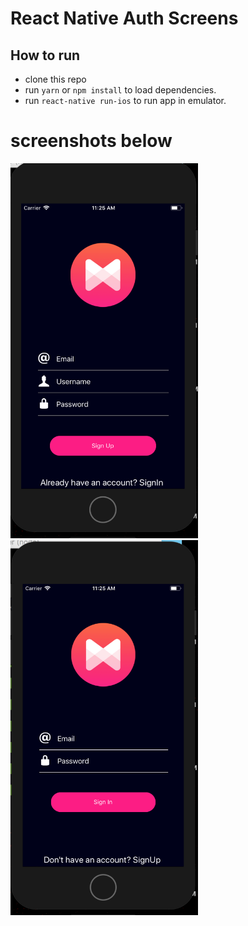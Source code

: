 # React Native Auth Screens

## How to run
- clone this repo
- run `yarn` or `npm install` to load dependencies.
- run `react-native run-ios` to run app in emulator.


# screenshots below

<img src='screenshots/screenshot1.png' height='600' width='300'>
<img src='screenshots/screenshot2.png' height='600' width='300'>